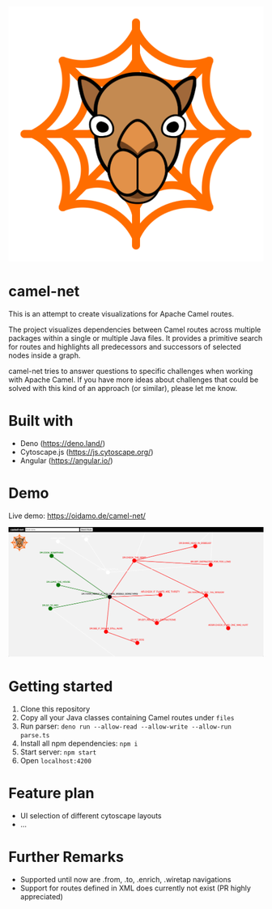 ![alt text](src/assets/logo.png "Title")
# camel-net

This is an attempt to create visualizations for Apache Camel routes.

The project visualizes dependencies between Camel routes across multiple packages within a single or multiple Java files. 
It provides a primitive search for routes and highlights all predecessors and successors of selected nodes inside a graph.

camel-net tries to answer questions to specific challenges when working with Apache Camel. If you have more ideas about challenges that could be solved with this kind of an approach (or similar), please let me know.

# Built with

* Deno (https://deno.land/)
* Cytoscape.js (https://js.cytoscape.org/)
* Angular (https://angular.io/)

# Demo

Live demo: https://oidamo.de/camel-net/

![alt text](demo.png "camel-net screenshot")

# Getting started

1. Clone this repository
2. Copy all your Java classes containing Camel routes under `files`
3. Run parser: `deno run --allow-read --allow-write --allow-run parse.ts`
4. Install all npm dependencies: `npm i`
5. Start server: `npm start`
6. Open `localhost:4200`

# Feature plan

* UI selection of different cytoscape layouts
* ...


# Further Remarks

* Supported until now are .from, .to, .enrich, .wiretap navigations
* Support for routes defined in XML does currently not exist (PR highly appreciated)
